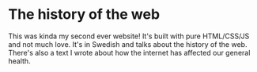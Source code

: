 # The history of the web
This was kinda my second ever website! It's built with pure HTML/CSS/JS and not much love. It's in Swedish and talks about the history of the web. There's also a text I wrote about how the internet has affected our general health.
